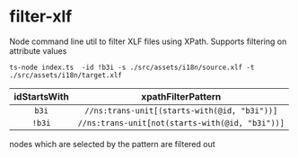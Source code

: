 # filter-xlf

Node command line util to filter XLF files using XPath. Supports filtering on attribute values

```
ts-node index.ts  -id !b3i -s ./src/assets/i18n/source.xlf -t ./src/assets/i18n/target.xlf
```

| idStartsWith |               xpathFilterPattern                |
| :----------: | :---------------------------------------------: |
|    `b3i`     |  `//ns:trans-unit[(starts-with(@id, "b3i"))]`   |
|    `!b3i`    | `//ns:trans-unit[not(starts-with(@id, "b3i"))]` |

nodes which are selected by the pattern are filtered out
